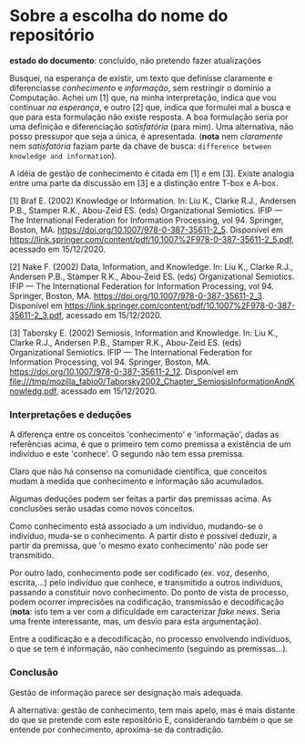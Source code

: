 # Sobre a escolha do nome do repositório

**estado do documento**: concluído, não pretendo fazer atualizações

Busquei, na esperança de existir, um texto que definisse claramente e diferenciasse *conhecimento* e *informação*, sem restringir o domínio a Computação. Achei um [1] que, na minha interpretação, indica que vou continuar *na esperança*, e outro [2] que, indica que formulei mal a busca e que para esta formulação não existe resposta. A boa formulação seria por uma definição e diferenciação *satisfatória* (para mim). Uma alternativa, não posso pressupor que seja a única, é apresentada. (**nota** nem *claramente* nem *satisfatória* faziam parte da chave de busca: `difference between knowledge and information`).

A idéia de gestão de conhecimento é citada em [1] e em [3]. Existe analogia entre uma parte da discussão em [3] e a distinção entre T-box e A-box.

[1] Braf E. (2002) Knowledge or Information. In: Liu K., Clarke R.J., Andersen P.B., Stamper R.K., Abou-Zeid ES. (eds) Organizational Semiotics. IFIP — The International Federation for Information Processing, vol 94. Springer, Boston, MA. https://doi.org/10.1007/978-0-387-35611-2_5. Disponível em <https://link.springer.com/content/pdf/10.1007%2F978-0-387-35611-2_5.pdf>, acessado em 15/12/2020.

[2] Nake F. (2002) Data, Information, and Knowledge. In: Liu K., Clarke R.J., Andersen P.B., Stamper R.K., Abou-Zeid ES. (eds) Organizational Semiotics. IFIP — The International Federation for Information Processing, vol 94. Springer, Boston, MA. https://doi.org/10.1007/978-0-387-35611-2_3. Disponível em <https://link.springer.com/content/pdf/10.1007%2F978-0-387-35611-2_3.pdf>, acessado em 15/12/2020.

[3] Taborsky E. (2002) Semiosis, Information and Knowledge. In: Liu K., Clarke R.J., Andersen P.B., Stamper R.K., Abou-Zeid ES. (eds) Organizational Semiotics. IFIP — The International Federation for Information Processing, vol 94. Springer, Boston, MA. https://doi.org/10.1007/978-0-387-35611-2_12. Disponível em <file:///tmp/mozilla_fabio0/Taborsky2002_Chapter_SemiosisInformationAndKnowledg.pdf>, acessado em 15/12/2020.

### Interpretações e deduções

A diferença entre os conceitos 'conhecimento' e 'informação', dadas as referências acima, é que o primeiro tem como premissa a existência de um indivíduo e este 'conhece'. O segundo não tem essa premissa. 

Claro que não há consenso na comunidade científica, que conceitos mudam à medida que conhecimento e informação são acumulados.

Algumas deduções podem ser feitas a partir das premissas acima. As conclusões serão usadas como novos conceitos.

Como conhecimento está associado a um indivíduo, mudando-se o indivíduo, muda-se o conhecimento. A partir disto é possível deduzir, a partir da premissa, que 'o mesmo exato conhecimento' não pode ser transmitido.

Por outro lado, conhecimento pode ser codificado (ex. voz, desenho, escrita,...) pelo indivíduo que conhece, e transmitido a outros indivíduos, passando a constituir novo conhecimento. Do ponto de vista de processo, podem ocorrer imprecisões na codificação, transmissão e decodificação (**nota**: isto tem a ver com a dificuldade em caracterizar *fake news*. Seria uma frente interessante, mas, um desvio para esta argumentação).

Entre a codificação e a decodificação, no processo envolvendo indivíduos, o que se tem é informação, não conhecimento (seguindo as premissas...).

### Conclusão

Gestão de informação parece ser designação mais adequada.

A alternativa: gestão de conhecimento, tem mais apelo, mas é mais distante do que se pretende com este repositório E, considerando também o que se entende por conhecimento, aproxima-se da contradição.


